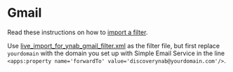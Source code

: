 # Gmail

Read these instructions on how to [import a filter](https://support.google.com/mail/answer/6579#zippy=%2Cexport-or-import-filters).

Use [live_import_for_ynab_gmail_filter.xml](live_import_for_ynab_gmail_filter.xml) as the filter file, but first replace `yourdomain` with the domain you set up with Simple Email Service in the line `<apps:property name='forwardTo' value='discoverynab@yourdomain.com'/>`.